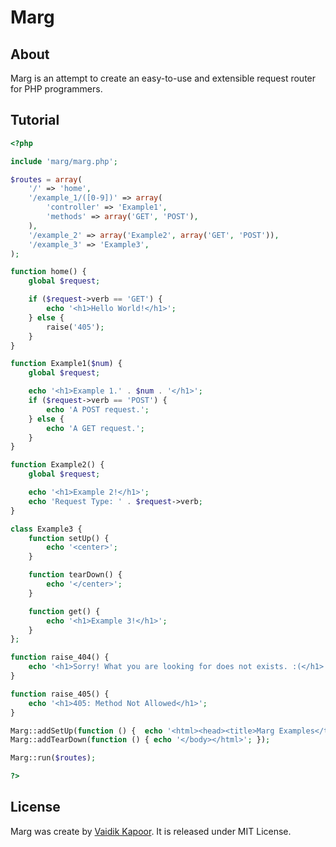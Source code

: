 # Marg

## About
Marg is an attempt to create an easy-to-use and extensible request router for
PHP programmers.

## Tutorial
```php
<?php

include 'marg/marg.php';

$routes = array(
    '/' => 'home',
    '/example_1/([0-9])' => array(
        'controller' => 'Example1',
        'methods' => array('GET', 'POST'),
    ),
    '/example_2' => array('Example2', array('GET', 'POST')),
    '/example_3' => 'Example3',
);

function home() {
    global $request;

    if ($request->verb == 'GET') {
        echo '<h1>Hello World!</h1>';
    } else {
        raise('405');
    }
}

function Example1($num) {
    global $request;

    echo '<h1>Example 1.' . $num . '</h1>';
    if ($request->verb == 'POST') {
        echo 'A POST request.';
    } else {
        echo 'A GET request.';
    }
}

function Example2() {
    global $request;

    echo '<h1>Example 2!</h1>';
    echo 'Request Type: ' . $request->verb;
}

class Example3 {
    function setUp() {
        echo '<center>';
    }

    function tearDown() {
        echo '</center>';
    }

    function get() {
        echo '<h1>Example 3!</h1>';
    }
};

function raise_404() {
    echo '<h1>Sorry! What you are looking for does not exists. :(</h1>';
}

function raise_405() {
    echo '<h1>405: Method Not Allowed</h1>';
}

Marg::addSetUp(function () {  echo '<html><head><title>Marg Examples</title></head><body>'; });
Marg::addTearDown(function () { echo '</body></html>'; });

Marg::run($routes);

?>
```

## License
Marg was create by [Vaidik Kapoor](http://vaidikkapoor.info). It is released under MIT License.
